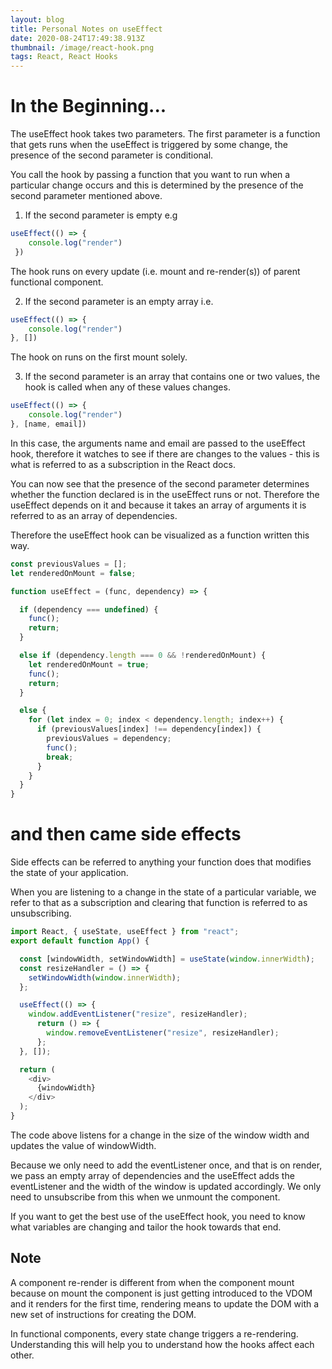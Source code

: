 ```yaml
---
layout: blog
title: Personal Notes on useEffect
date: 2020-08-24T17:49:38.913Z
thumbnail: /image/react-hook.png
tags: React, React Hooks
---
```

# In the Beginning...

The useEffect hook takes two parameters. The first parameter is a function that gets runs when the useEffect is triggered by some change, the presence of the second parameter is conditional.

You call the hook by passing a function that you want to run when a particular change occurs and this is determined by the presence of the second parameter mentioned above.

1. If the second parameter is empty e.g

```js
useEffect(() => {
    console.log("render")
 })
```

The hook runs on every update (i.e. mount and re-render(s)) of parent functional component.

2. If the second parameter is an empty array i.e.

```js
useEffect(() => {
    console.log("render")
}, [])
```

The hook on runs on the first mount solely.

3. If the second parameter is an array that contains one or two values, the hook is called when any of these values changes.

```js
useEffect(() => {
    console.log("render")
}, [name, email])
```

In this case, the arguments name and email are passed to the useEffect hook, therefore it watches to see if there are changes to the values - this is what is referred to as a subscription in the React docs. 

You can now see that the presence of the second parameter determines whether the function declared is in the useEffect runs or not. Therefore the useEffect depends on it and because it takes an array of arguments it is referred to as an array of dependencies.

Therefore the useEffect hook can be visualized as a function written this way. 

```js
const previousValues = [];
let renderedOnMount = false;

function useEffect = (func, dependency) => {

  if (dependency === undefined) {
    func();
    return;
  }

  else if (dependency.length === 0 && !renderedOnMount) {
    let renderedOnMount = true;
	func();
	return;
  }

  else {
    for (let index = 0; index < dependency.length; index++) {
      if (previousValues[index] !== dependency[index]) {
        previousValues = dependency;
        func();
        break;
      }
    }
  }
} 
```

# and then came side effects

Side effects can be referred to anything your function does that modifies the state of your application.

When you are listening to a change in the state of a particular variable, we refer to that as a subscription and clearing that function is referred to as unsubscribing.

```js
import React, { useState, useEffect } from "react";
export default function App() {

  const [windowWidth, setWindowWidth] = useState(window.innerWidth);
  const resizeHandler = () => {
    setWindowWidth(window.innerWidth);
  };

  useEffect(() => {
    window.addEventListener("resize", resizeHandler);
      return () => {
        window.removeEventListener("resize", resizeHandler);
      };
  }, []);

  return (
    <div>
      {windowWidth}
    </div>
  );
}
```

The code above listens for a change in the size of the window width and updates the value of windowWidth.

Because we only need to add the eventListener once, and that is on render, we pass an empty array of dependencies and the useEffect adds the eventListener and the width of the window is updated accordingly. We only need to unsubscribe from this when we unmount the component.

If you want to get the best use of the useEffect hook, you need to know what variables are changing and tailor the hook towards that end.

## Note

A component re-render is different from when the component mount because on mount the component is just getting introduced to the VDOM and it renders for the first time, rendering means to update the DOM with a new set of instructions for creating the DOM.

In functional components, every state change triggers a re-rendering. Understanding this will help you to understand how the hooks affect each other.